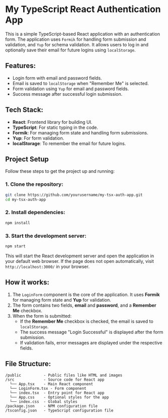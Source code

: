 
# My TypeScript React Authentication App

This is a simple TypeScript-based React application with an authentication form. The application uses `Formik` for handling form submission and validation, and `Yup` for schema validation. It allows users to log in and optionally save their email for future logins using `localStorage`.

## Features:
- Login form with email and password fields.
- Email is saved to `localStorage` when "Remember Me" is selected.
- Form validation using `Yup` for email and password fields.
- Success message after successful login submission.

## Tech Stack:
- **React**: Frontend library for building UI.
- **TypeScript**: For static typing in the code.
- **Formik**: For managing form state and handling form submissions.
- **Yup**: For form validation.
- **localStorage**: To remember the email for future logins.

## Project Setup

Follow these steps to get the project up and running:

### 1. Clone the repository:

```bash
git clone https://github.com/yourusername/my-tsx-auth-app.git
cd my-tsx-auth-app
```

### 2. Install dependencies:

```bash
npm install
```

### 3. Start the development server:

```bash
npm start
```

This will start the React development server and open the application in your default web browser. If the page does not open automatically, visit `http://localhost:3000/` in your browser.


## How it works:

1. The `LoginForm` component is the core of the application. It uses **Formik** for managing form state and **Yup** for validation.
2. The form contains two fields, **email** and **password**, and a **Remember Me** checkbox.
3. When the form is submitted:
   - If the **Remember Me** checkbox is checked, the email is saved to `localStorage`.
   - The success message "Login Successful" is displayed after the form submission.
   - If validation fails, error messages are displayed under the respective fields.

## File Structure:

```
/public          - Public files like HTML and images
/src             - Source code for React app
  └── App.tsx    - Main React component
  └── LoginForm.tsx - Form component
  └── index.tsx  - Entry point for React app
  └── App.css    - Optional styles for the app
  └── index.css  - Global styles
/package.json    - NPM configuration file
/tsconfig.json   - TypeScript configuration file
```
